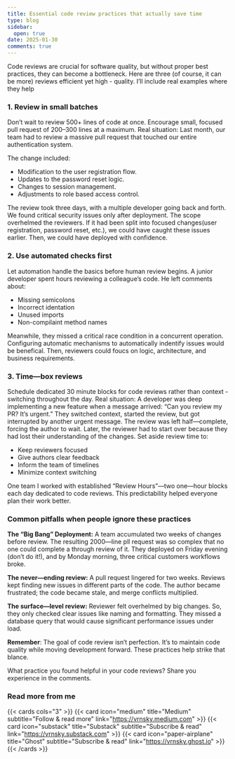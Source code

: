 ```yaml
---
title: Essential code review practices that actually save time
type: blog
sidebar:
  open: true
date: 2025-01-30
comments: true
---
```


Code reviews are crucial for software quality, but without proper best practices,
they can become a bottleneck. Here are three (of course, it can be more) reviews efficient yet high - quality.
I’ll include real examples where they help

### 1. Review in small batches
Don’t wait to review 500+ lines of code at once. Encourage small, focused pull request of 200–300 lines at a maximum.
Real situation: Last month, our team had to review a massive pull request that touched our entire authentication system.

The change included:
- Modification to the user registration flow.
- Updates to the password reset logic.
- Changes to session management.
- Adjustments to role based access control.

The review took three days, with a multiple developer going back and forth. We found critical security issues only after deployment.
The scope overhelmed the reviewers. If it had been split into focused changes(user registration, password reset, etc.), we could have
caught these issues earlier. Then, we could have deployed with confidence.

### 2. Use automated checks first
Let automation handle the basics before human review begins.
A junior developer spent hours reviewing a colleague’s code. He left comments about:
- Missing semicolons
- Incorrect identation
- Unused imports
- Non-compilaint method names

Meanwhile, they missed a critical race condition in a concurrent operation.
Configuring automatic mechanisms to automatically indentify issues would be benefical.
Then, reviewers could foucs on logic, architecture, and business requirements.

### 3. Time—box reviews
Schedule dedicated 30 minute blocks for code reviews rather than context - switching throughout the day.
Real situation: A developer was deep implementing a new feature when a message arrived: “Can you review my PR? It’s urgent.”
They switched context, started the review, but got interrupted by another urgent message. The review was left half—complete,
forcing the author to wait. Later, the reviewer had to start over because they had lost their understanding of the changes.
Set aside review time to:
- Keep reviewers focused
- Give authors clear feedback
- Inform the team of timelines
- Minimize context switching

One team I worked with established “Review Hours”—two one—hour blocks
each day dedicated to code reviews. This predictability helped everyone plan their work better.

### Common pitfalls when people ignore these practices
**The “Big Bang” Deployment:** A team accumulated two weeks of changes before review. The resulting 2000—line pll request was
so complex that no one could complete a through review of it. They deployed on Friday evening (don’t do it!), and by Monday morning,
three critical customers workflows broke.

**The never—ending review:** A pull request lingered for two weeks. Reviews kept finding new issues in different parts of the code.
The author became frustrated; the code became stale, and merge conflicts multiplied.

**The surface—level review:** Reviewer felt overhelmed by big changes. So, they only checked clear issues like naming and formatting.
They missed a database query that would cause significant performance issues under load.

**Remember**: The goal of code review isn’t perfection. It’s to maintain code quality while moving development forward. These practices help strike that blance.

What practice you found helpful in your code reviews? Share you experience in the comments.

### Read more from me
{{< cards cols="3" >}}
{{< card icon="medium" title="Medium" subtitle="Follow & read more" link="https://vrnsky.medium.com" >}}
{{< card icon="substack" title="Substack" subtitle="Subscribe & read" link="https://vrnsky.substack.com"  >}}
{{< card icon="paper-airplane" title="Ghost" subtitle="Subscribe & read" link="https://vrnsky.ghost.io"  >}}
{{< /cards >}}

